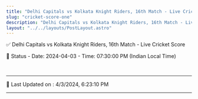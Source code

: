 ```yaml
---
title: "Delhi Capitals vs Kolkata Knight Riders, 16th Match - Live Cricket Score"
slug: "cricket-score-one"
description: "Delhi Capitals vs Kolkata Knight Riders, 16th Match - Live Cricket Score - Date: 2024-04-03 - Time: 07:30:00 PM (Indian Local Time)."
layout: "../../layouts/PostLayout.astro"
--- 
```


✅ Delhi Capitals vs Kolkata Knight Riders, 16th Match - Live Cricket Score

📑 Status - Date: 2024-04-03 - Time: 07:30:00 PM (Indian Local Time)

<br />

***

📝 Last Updated on : 4/3/2024, 6:23:10 PM

***

